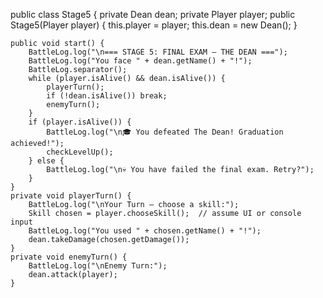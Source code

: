 public class Stage5 {
    private Dean dean;
    private Player player;
    public Stage5(Player player) {
        this.player = player;
        this.dean = new Dean();
    }
    
    public void start() {
        BattleLog.log("\n=== STAGE 5: FINAL EXAM — THE DEAN ===");
        BattleLog.log("You face " + dean.getName() + "!");
        BattleLog.separator();
        while (player.isAlive() && dean.isAlive()) {
            playerTurn();
            if (!dean.isAlive()) break;
            enemyTurn();
        }
        if (player.isAlive()) {
            BattleLog.log("\n🎓 You defeated The Dean! Graduation achieved!");
            checkLevelUp();
        } else {
            BattleLog.log("\n💀 You have failed the final exam. Retry?");
        }
    }
    private void playerTurn() {
        BattleLog.log("\nYour Turn — choose a skill:");
        Skill chosen = player.chooseSkill();  // assume UI or console input
        BattleLog.log("You used " + chosen.getName() + "!");
        dean.takeDamage(chosen.getDamage());
    }
    private void enemyTurn() {
        BattleLog.log("\nEnemy Turn:");
        dean.attack(player);
    }
    
